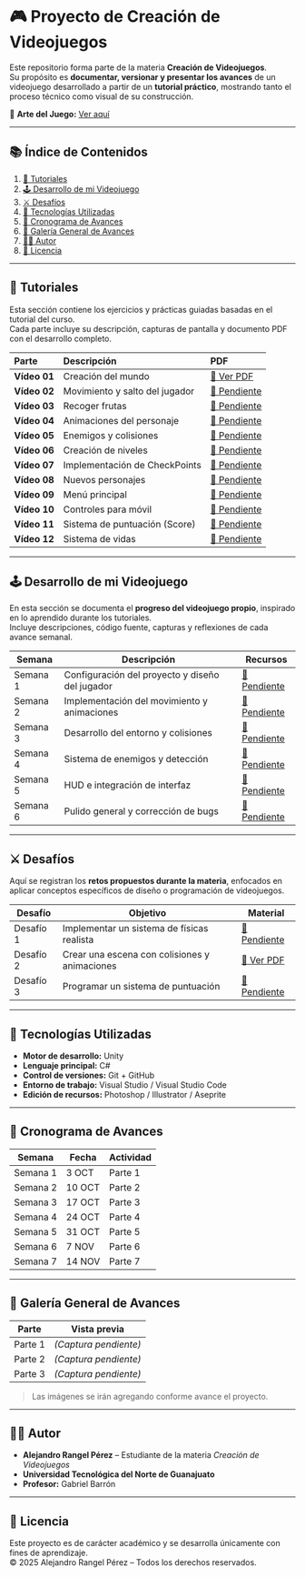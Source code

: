 # 🎮 Proyecto de Creación de Videojuegos  

Este repositorio forma parte de la materia **Creación de Videojuegos**.  
Su propósito es **documentar, versionar y presentar los avances** de un videojuego desarrollado a partir de un **tutorial práctico**, mostrando tanto el proceso técnico como visual de su construcción.  

🎨 **Arte del Juego:** [Ver aquí](url)  

---

## 📚 Índice de Contenidos  

1. [🧩 Tutoriales](#-tutoriales)  
2. [🕹️ Desarrollo de mi Videojuego](#%EF%B8%8F-desarrollo-de-mi-videojuego)  
3. [⚔️ Desafíos](#%EF%B8%8F-desafíos)  
4. [🚀 Tecnologías Utilizadas](#-tecnologías-utilizadas)  
5. [📅 Cronograma de Avances](#-cronograma-de-avances)  
6. [📸 Galería General de Avances](#-galería-general-de-avances)  
7. [👨‍🎓 Autor](#-autor)  
8. [📜 Licencia](#-licencia)  

---

## 🧩 Tutoriales  

Esta sección contiene los ejercicios y prácticas guiadas basadas en el tutorial del curso.  
Cada parte incluye su descripción, capturas de pantalla y documento PDF con el desarrollo completo.  

| Parte              | Descripción                    | PDF                                                             |
| :----------------- | :----------------------------- | :-------------------------------------------------------------- |
| **Vídeo 01**    | Creación del mundo             | [📄 Ver PDF](./Tutoriales/Video01_CreacionMundo.pdf)        |
| **Vídeo 02**    | Movimiento y salto del jugador | [📄 Pendiente](./Tutoriales/Video02_MovimientoSalto.pdf)      |
| **Vídeo 03**    | Recoger frutas                 | [📄 Pendiente](./Tutoriales/Video03_RecogerFrutas.pdf)        |
| **Vídeo 04**   | Animaciones del personaje      | [📄 Pendiente](./Tutoriales/Video04_AnimacionesPersonaje.pdf) |
| **Vídeo 05**    | Enemigos y colisiones          | [📄 Pendiente](./Tutoriales/Video05_Enemigos.pdf)             |
| **Vídeo 06**    | Creación de niveles            | [📄 Pendiente](./Tutoriales/Video06_Niveles.pdf)              |
| **Vídeo 07**    | Implementación de CheckPoints  | [📄 Pendiente](./Tutoriales/Video07_CheckPoint.pdf)           |
| **Vídeo 08** | Nuevos personajes              | [📄 Pendiente](./Tutoriales/Video08_NuevosPersonajes.pdf)     |
| **Vídeo 09**    | Menú principal                 | [📄 Pendiente](./Tutoriales/Video09_MenuPrincipal.pdf)        |
| **Vídeo 10**    | Controles para móvil           | [📄 Pendiente](./Tutoriales/Video10_ControlesMovil.pdf)       |
| **Vídeo 11**     | Sistema de puntuación (Score)  | [📄 Pendiente](./Tutoriales/Video11_Score.pdf)                |
| **Vídeo 12**    | Sistema de vidas               | [📄 Pendiente](./Tutoriales/Video12_Vidas.pdf)                |



---

## 🕹️ Desarrollo de mi Videojuego  

En esta sección se documenta el **progreso del videojuego propio**, inspirado en lo aprendido durante los tutoriales.  
Incluye descripciones, código fuente, capturas y reflexiones de cada avance semanal.  

| Semana | Descripción | Recursos |
|---------|--------------|-----------|
| Semana 1 | Configuración del proyecto y diseño del jugador | [📂 Pendiente](./Desarrollo%20de%20mi%20Videojuego/Semana1) |
| Semana 2 | Implementación del movimiento y animaciones | [📂 Pendiente](./Desarrollo%20de%20mi%20Videojuego/Semana2) |
| Semana 3 | Desarrollo del entorno y colisiones | [📂 Pendiente](./Desarrollo%20de%20mi%20Videojuego/Semana3) |
| Semana 4 | Sistema de enemigos y detección | [📂 Pendiente](./Desarrollo%20de%20mi%20Videojuego/Semana4) |
| Semana 5 | HUD e integración de interfaz | [📂 Pendiente](./Desarrollo%20de%20mi%20Videojuego/Semana5) |
| Semana 6 | Pulido general y corrección de bugs | [📂 Pendiente](./Desarrollo%20de%20mi%20Videojuego/Semana6) |

---

## ⚔️ Desafíos  

Aquí se registran los **retos propuestos durante la materia**, enfocados en aplicar conceptos específicos de diseño o programación de videojuegos.  

| Desafío | Objetivo | Material |
|----------|-----------|-----------|
| Desafío 1 | Implementar un sistema de físicas realista | [📄 Pendiente](./Desafios/Ejercicio_1.pdf) |
| Desafío 2 | Crear una escena con colisiones y animaciones | [📄 Ver PDF](./Desafios/Ejercicio_Practico_02.pdf) |
| Desafío 3 | Programar un sistema de puntuación | [📄 Pendiente](./Desafios/Desafio_3.pdf) |

---

## 🚀 Tecnologías Utilizadas  

- **Motor de desarrollo:** Unity  
- **Lenguaje principal:** C#  
- **Control de versiones:** Git + GitHub  
- **Entorno de trabajo:** Visual Studio / Visual Studio Code  
- **Edición de recursos:** Photoshop / Illustrator / Aseprite  

---

## 📅 Cronograma de Avances  

| Semana | Fecha | Actividad |
|---------|-------|-----------|
| Semana 1 | 3 OCT | Parte 1  |
| Semana 2 | 10 OCT | Parte 2 |
| Semana 3 | 17 OCT | Parte 3 |
| Semana 4 | 24 OCT | Parte 4 |
| Semana 5 | 31 OCT | Parte 5 |
| Semana 6 | 7 NOV | Parte 6  |
| Semana 7 | 14 NOV | Parte 7 |

---

## 📸 Galería General de Avances  

| Parte | Vista previa |
|-------|--------------|
| Parte 1 | *(Captura pendiente)* |
| Parte 2 | *(Captura pendiente)* |
| Parte 3 | *(Captura pendiente)* |

> Las imágenes se irán agregando conforme avance el proyecto.  

---

## 👨‍🎓 Autor  

- **Alejandro Rangel Pérez** – Estudiante de la materia *Creación de Videojuegos*  
- **Universidad Tecnológica del Norte de Guanajuato**  
- **Profesor:** Gabriel Barrón  

---

## 📜 Licencia  

Este proyecto es de carácter académico y se desarrolla únicamente con fines de aprendizaje.  
© 2025 Alejandro Rangel Pérez – Todos los derechos reservados.
